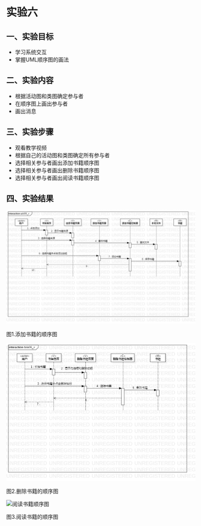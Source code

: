 # 实验六

## 一、实验目标

- 学习系统交互
- 掌握UML顺序图的画法

## 二、实验内容

- 根据活动图和类图确定参与者
- 在顺序图上画出参与者
- 画出消息

## 三、实验步骤

- 观看教学视频
- 根据自己的活动图和类图确定所有参与者
- 选择相关参与者画出添加书籍顺序图
- 选择相关参与者画出删除书籍顺序图
- 选择相关参与者画出阅读书籍顺序图

## 四、实验结果

![添加书籍顺序图](./add06_x.jpg)

图1.添加书籍的顺序图

![删除书籍顺序图](./dele06_x.jpg)

图2.删除书籍的顺序图

![阅读书籍顺序图](./read06.jpg)

图3.阅读书籍的顺序图
